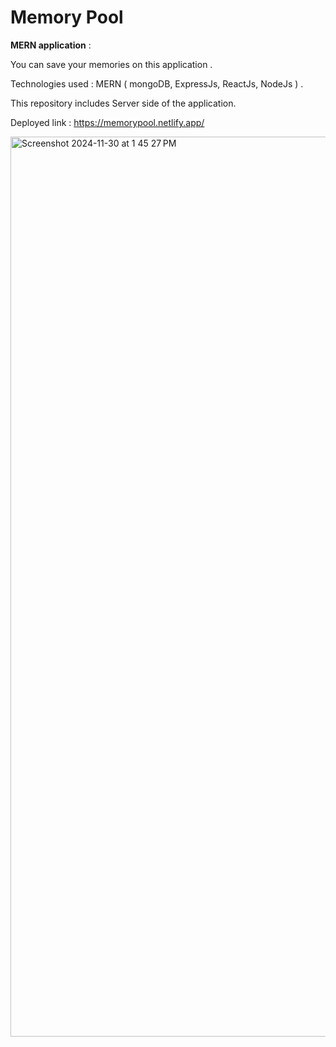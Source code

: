 # Memory Pool

**MERN application** :

You can save your memories on this application .

Technologies used : MERN ( mongoDB, ExpressJs, ReactJs, NodeJs ) .

This repository includes Server side of the application.

Deployed link : https://memorypool.netlify.app/


<img width="1440" alt="Screenshot 2024-11-30 at 1 45 27 PM" src="https://github.com/user-attachments/assets/e1ed0e15-e478-4c2d-8f93-238ce8885c99">

